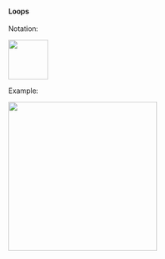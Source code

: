 <link rel="stylesheet" href="{{baseUrl}}/css/textbook.css">

<div class="website-content">

#### Loops

<div id="main">

Notation:

<img src="{{baseUrl}}/uml/sequenceDiagrams/loops/introduction/images/notation.png" height="80" />
<p/>

<tip-box>

Example:

<img src="{{baseUrl}}/uml/sequenceDiagrams/loops/introduction/images/playerText.png" height="300" />
<p/>

</tip-box>

<!-- extras ------------------------------------------------------------------------------------ -->

<panel header=":paperclip: Extras" expandable type="seamless" expanded>

  <panel header=":mortar_board: Learning Outcomes" expandable type="seamless">
    <include src="exercises.md" />
  </panel>

  <panel header=":package: Resources" expandable type="seamless">
    <include src="resources.md" />
  </panel>
	
</panel>

</div>
</div>
